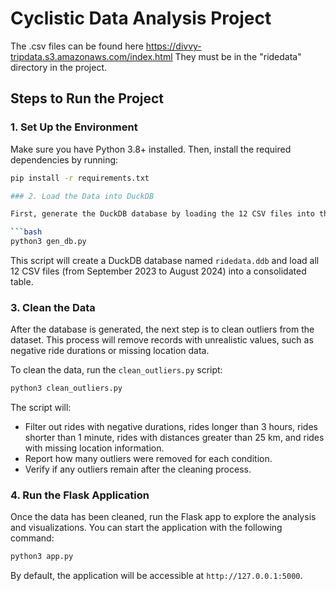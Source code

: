 # Cyclistic Data Analysis Project

The .csv files can be found here https://divvy-tripdata.s3.amazonaws.com/index.html
They must be in the "ridedata" directory in the project.

## Steps to Run the Project

### 1. Set Up the Environment

Make sure you have Python 3.8+ installed. Then, install the required dependencies by running:

```bash
pip install -r requirements.txt

### 2. Load the Data into DuckDB

First, generate the DuckDB database by loading the 12 CSV files into the `rides` table. Use the `gen_db.py` script:

```bash
python3 gen_db.py
```

This script will create a DuckDB database named `ridedata.ddb` and load all 12 CSV files (from September 2023 to August 2024) into a consolidated table.

### 3. Clean the Data

After the database is generated, the next step is to clean outliers from the dataset. This process will remove records with unrealistic values, such as negative ride durations or missing location data.

To clean the data, run the `clean_outliers.py` script:

```bash
python3 clean_outliers.py
```

The script will:
- Filter out rides with negative durations, rides longer than 3 hours, rides shorter than 1 minute, rides with distances greater than 25 km, and rides with missing location information.
- Report how many outliers were removed for each condition.
- Verify if any outliers remain after the cleaning process.

### 4. Run the Flask Application

Once the data has been cleaned, run the Flask app to explore the analysis and visualizations. You can start the application with the following command:

```bash
python3 app.py
```

By default, the application will be accessible at `http://127.0.0.1:5000`.
